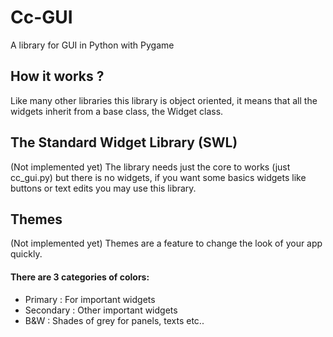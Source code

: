 # Cc-GUI
A library for GUI in Python with Pygame

## How it works ?
Like many other libraries this library is object oriented,
it means that all the widgets inherit from a base class, the Widget class.

## The Standard Widget Library (SWL)
(Not implemented yet)
The library needs just the core to works (just cc_gui.py) but there is no widgets,
if you want some basics widgets like buttons or text edits you may use this library.

## Themes
(Not implemented yet)
Themes are a feature to change the look of your app quickly.
#### There are 3 categories of colors:
- Primary : For important widgets
- Secondary : Other important widgets
- B&W : Shades of grey for panels, texts etc..